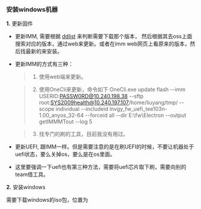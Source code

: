 ### 安装windows机器

**1.** 更新固件

  - 更新IMM, 需要根据 [ddlist](http://gsax-pro.labs.lenovo.com/rtpgsa/projects/d/ddlistrepository/index.html) 
来判断需要下载那个版本， 然后根据其去oss上面搜索对应的版本，通过web来更新。或者在imm web网页上看原来的版本，然后找最新的来安装。

  - 更新IMM的方式有三种：
    
    > 1. 使用web端来更新。

    > 2. 使用OneCli来更新，命令如下 OneCli.exe update flash --imm USERID:PASSW0RD@10.240.198.38 --sftp root:SYS2009health@10.240.197.107/home/liuyang/tmp/ --scope individual --includeid lnvgy_fw_uefi_tee103n-1.00_anyos_32-64 --forceid all --dir E:\fw\Electron --output getIMMMTout --log 5

    > 3. 找专门的刷的工具，目前我没有用过。

  - 更新UEFI, 跟IMM一样。但是需要注意的是在刷UEFI的时候，不要让机器处于uefi状态，要么关掉os，要么是在os里面。

  - 这里要强调一下uefi也有第三种方法，需要将uefi芯片取下刷，需要向别的team借工具。

**2.** 安装windows

需要下载windows的iso包，位置为